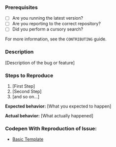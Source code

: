 ### Prerequisites

* [ ] Are you running the latest version?
* [ ] Are you reporting to the correct repository?
* [ ] Did you perform a cursory search?

For more information, see the `CONTRIBUTING` guide.

### Description

[Description of the bug or feature]

### Steps to Reproduce

1. [First Step]
2. [Second Step]
3. [and so on...]

**Expected behavior:** [What you expected to happen]

**Actual behavior:** [What actually happened]


### Codepen With Reproduction of Issue:

- [Basic Template](https://codepen.io/dannyrb/pen/OQQwza)
